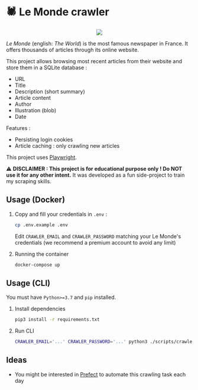 # :spider: Le Monde crawler

<p align="center">
<img src="https://travis-ci.com/flavienbwk/lemonde-crawler.svg?branch=master"/>
</p>

_Le Monde_ (english: _The World_) is the most famous newspaper in France. It offers thousands of articles through its online website.

This project allows browsing most recent articles from their website and store them in a SQLite database :

- URL
- Title
- Description (short summary)
- Article content
- Author
- Illustration (blob)
- Date

Features :

- Persisting login cookies
- Article caching : only crawling new articles

This project uses [Playwright](https://github.com/microsoft/playwright).

:warning: **DISCLAIMER : This project is for educational purpose only ! Do NOT use it for any other intent.** It was developed as a fun side-project to train my scraping skills.

## Usage (Docker)

1. Copy and fill your credentials in `.env` :

    ```bash
    cp .env.example .env
    ```

    Edit `CRAWLER_EMAIL` and `CRAWLER_PASSWORD` matching your Le Monde's credentials (we recommend a premium account to avoid any limit)

2. Running the container

    ```bash
    docker-compose up
    ```

## Usage (CLI)

You must have `Python>=3.7` and `pip` installed.

1. Install dependencies

    ```bash
    pip3 install -r requirements.txt
    ```

2. Run CLI

    ```bash
    CRAWLER_EMAIL='...' CRAWLER_PASSWORD='...' python3 ./scripts/crawler.py
    ```

## Ideas

- You might be interested in [Prefect](https://prefect.io) to automate this crawling task each day
